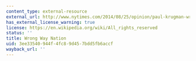 ```yaml
---
content_type: external-resource
external_url: http://www.nytimes.com/2014/08/25/opinion/paul-krugman-wrong-way-nation.html
has_external_license_warning: true
license: https://en.wikipedia.org/wiki/All_rights_reserved
status: ''
title: Wrong Way Nation
uid: 3ee33540-944f-4fc8-9d45-7bdd5fb6accf
wayback_url: ''
---
```

